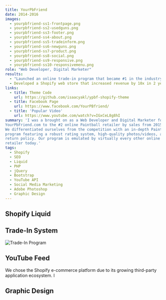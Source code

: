```yaml
---
title: YourPbFriend
date: 2014-2016
images:
  - yourpbfriend-ss1-frontpage.png
  - yourpbfriend-ss2-usedguns.png
  - yourpbfriend-ss3-footer.png
  - yourpbfriend-ss4-about.png
  - yourpbfriend-ss5-tradeinform.png
  - yourpbfriend-ss6-newguns.png
  - yourpbfriend-ss7-product.png
  - yourpbfriend-ss8-social.png
  - yourpbfriend-ss9-responsive.png
  - yourpbfriend-ss10-responsivemenu.png
role: "Web Developer, Digital Marketer"
results:
  - "Launched an online trade-in program that became #1 in the industry by volume"
  - Developed a Shopify web store that increased revenue by 10x in 2 years
links:
  - title: Theme Code
    url: https://github.com/isaacyakl/ypbf-shopify-theme
  - title: Facebook Page
    url: https://www.facebook.com/YourPBfriend/
  - title: 'Popular Video'
    url: https://www.youtube.com/watch?v=IGxCeL8g8hI
summary: 'I was a brought on as a Web Developer and Digital Marketer for YourPbFriend from 2014-2016. During that time, we brought
YourPbFriend.com to the #2 online Paintball retailer by sales from 2015-2016 and were the fastest growing Paintball retailer at the time.
We differentiated ourselves from the competition with an in-depth Paintball trade-in
program featuring a robust rating system, high-quality photos/videos, and 30-day
return policy. Our program is emulated by virtually every other online paintball
retailer today.'
tags:
  - Shopify
  - SEO
  - Liquid
  - PHP
  - jQuery
  - Bootstrap
  - YouTube API
  - Social Media Marketing
  - Adobe Photoshop
  - Graphic Design
---
```


## Shopify Liquid

## Trade-In System

![Trade-In Program](/img/work/yourpbfriend-ss5-tradeinform.png)

## YouTube Feed

We chose the Shopify e-commerce platform due to its growing third-party application ecosystem. I

## Graphic Design
